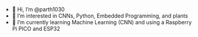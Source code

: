 - 👋 Hi, I’m @parth1030
- 👀 I’m interested in CNNs, Python, Embedded Programming, and plants
- 🌱 I’m currently learning Machine Learning (CNN) and using a Raspberry Pi PICO and ESP32

<!---
parth1030/parth1030 is a ✨ special ✨ repository because its `README.md` (this file) appears on your GitHub profile.
You can click the Preview link to take a look at your changes.
--->
